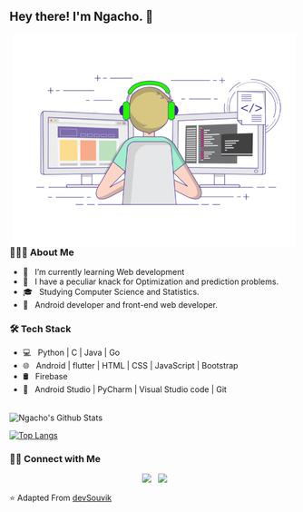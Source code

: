 <h2> Hey there! I'm Ngacho. &#128075;</h2>
<img align="right" alt="GIF" src="https://raw.githubusercontent.com/devSouvik/devSouvik/master/gif3.gif" width="500"/>

<h3> 👨🏻‍💻 About Me </h3>

- 🔭 &nbsp; I’m currently learning Web development
- 🤔 &nbsp; I have a peculiar knack for Optimization and prediction problems.
- 🎓 &nbsp; Studying Computer Science and Statistics.
- 💼 &nbsp; Android developer and front-end web developer.

<h3>🛠 Tech Stack</h3>

- 💻 &nbsp; Python | C | Java | Go
- 🌐 &nbsp; Android | flutter | HTML | CSS | JavaScript | Bootstrap 
- 🛢 &nbsp; Firebase 
- 🔧 &nbsp; Android Studio | PyCharm | Visual Studio code | Git

<br>

<img align="center" src="https://github-readme-stats.vercel.app/api?username=ngacho&include_all_commits=true&count_private=true&show_icons=true&line_height=20&title_color=7A7ADB&icon_color=2234AE&text_color=D3D3D3&bg_color=0,000000,130F40" alt="Ngacho's Github Stats">

</br>

[![Top Langs](https://github-readme-stats.vercel.app/api/top-langs/?username=ngacho&layout=compact&text_color=daf7dc&bg_color=151515)](https://github.com/devSouvik/github-readme-stats)


<h3> 🤝🏻 Connect with Me </h3>

<p align="center">
&nbsp; <a href="https://cutt.ly/brandon-linkedin" target="_blank" rel="noopener noreferrer"><img src="https://img.icons8.com/plasticine/100/000000/linkedin.png" width="50" /></a>
&nbsp; <a href="mailto:popondo24@gmail.com" target="_blank" rel="noopener noreferrer"><img src="https://img.icons8.com/plasticine/100/000000/gmail.png"  width="50" /></a>
</p>

⭐️ Adapted From [devSouvik](https://github.com/devSouvik)
